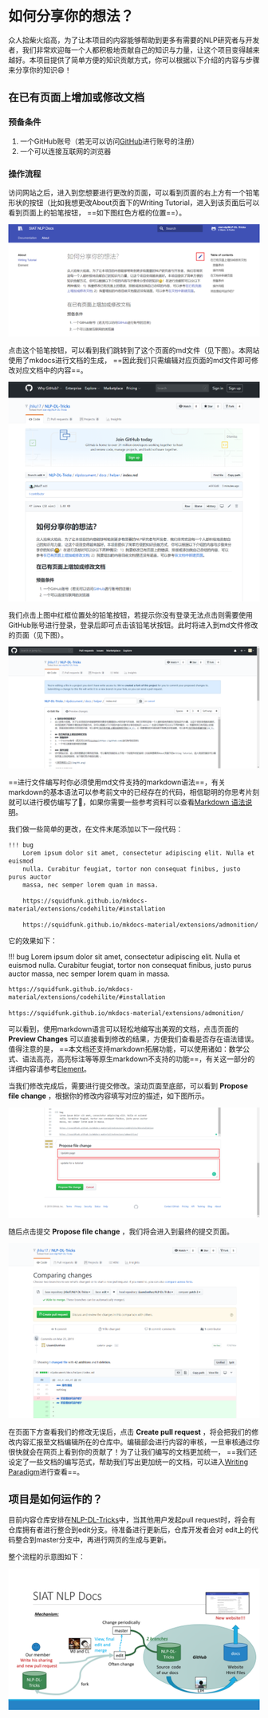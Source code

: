# 如何分享你的想法？
众人拾柴火焰高，为了让本项目的内容能够帮助到更多有需要的NLP研究者与开发者，我们非常欢迎每一个人都积极地贡献自己的知识与力量，让这个项目变得越来越好。本项目提供了简单方便的知识贡献方式，你可以根据以下介绍的内容与步骤来分享你的知识:smile:！

## 在已有页面上增加或修改文档
### 预备条件
1. 一个GitHub账号（若无可以访问[GitHub](https://github.com)进行账号的注册）
2. 一个可以连接互联网的浏览器
   
### 操作流程
访问网站之后，进入到您想要进行更改的页面，可以看到页面的右上方有一个铅笔形状的按钮（比如我想更改About页面下的Writing Tutorial，进入到该页面后可以看到页面上的铅笔按钮， ==如下图红色方框的位置==）。

![网页修改入口](img/01.png)

点击这个铅笔按钮，可以看到我们跳转到了这个页面的md文件（见下图）。本网站使用了mkdocs进行文档的生成， ==因此我们只需编辑对应页面的md文件即可修改对应文档中的内容==。

![](img/02.png)

我们点击上图中红框位置处的铅笔按钮，若提示你没有登录无法点击则需要使用GitHub账号进行登录，登录后即可点击该铅笔状按钮。此时将进入到md文件修改的页面（见下图）。

![](img/03.png)

==进行文件编写时你必须使用md文件支持的markdown语法==，有关markdown的基本语法可以参考前文中的已经存在的代码，相信聪明的你思考片刻就可以进行模仿编写了🤣，如果你需要一些参考资料可以查看[Markdown 语法说明](https://www.appinn.com/markdown/)。

我们做一些简单的更改，在文件末尾添加以下一段代码：
```
!!! bug
    Lorem ipsum dolor sit amet, consectetur adipiscing elit. Nulla et euismod
    nulla. Curabitur feugiat, tortor non consequat finibus, justo purus auctor
    massa, nec semper lorem quam in massa.

    https://squidfunk.github.io/mkdocs-material/extensions/codehilite/#installation

    https://squidfunk.github.io/mkdocs-material/extensions/admonition/
```

它的效果如下：

!!! bug
    Lorem ipsum dolor sit amet, consectetur adipiscing elit. Nulla et euismod
    nulla. Curabitur feugiat, tortor non consequat finibus, justo purus auctor
    massa, nec semper lorem quam in massa.

    https://squidfunk.github.io/mkdocs-material/extensions/codehilite/#installation

    https://squidfunk.github.io/mkdocs-material/extensions/admonition/

可以看到，使用markdown语言可以轻松地编写出美观的文档，点击页面的 **Preview Changes** 可以直接看到修改的结果，方便我们查看是否存在语法错误。值得注意的是， ==本文档还支持markdown拓展功能，可以使用诸如：数学公式、语法高亮，高亮标注等等原生markdown不支持的功能==，有关这一部分的详细内容请参考[Element](element.md)。

当我们修改完成后，需要进行提交修改。滚动页面至底部，可以看到 **Propose file change** ，根据你的修改内容填写对应的描述，如下图所示。

![](img/06.png)

随后点击提交 **Propose file change** ，我们将会进入到最终的提交页面。

![](img/07.png)

在页面下方查看我们的修改无误后，点击 **Create pull request** ，将会把我们的修改内容汇报至文档编辑所在的仓库中。编辑部会进行内容的审核，一旦审核通过你很快就会在网页上看到你的贡献了！为了让我们编写的文档更加统一， ==我们还设定了一些文档的编写范式，帮助我们写出更加统一的文档，可以进入[Writing Paradigm](Writingparadigm.md)进行查看==。

## 项目是如何运作的？
目前内容仓库安排在[NLP-DL-Tricks](https://github.com/siat-nlp/NLP-DL-Tricks)中，当其他用户发起pull request时，将会有仓库拥有者进行整合到edit分支。待准备进行更新后，仓库开发者会对
edit上的代码整合到master分支中，再进行网页的生成与更新。

整个流程的示意图如下：

![](img/mechanism.png)